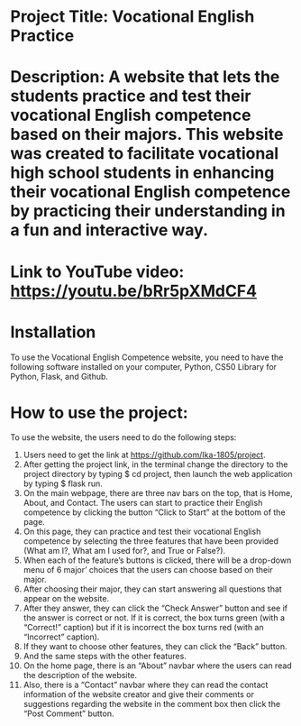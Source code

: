 # Project Title: Vocational English Practice
# Description: A website that lets the students practice and test their vocational English competence based on their majors. This website was created to facilitate vocational high school students in enhancing their vocational English competence by practicing their understanding in a fun and interactive way.
# Link to YouTube video: https://youtu.be/bRr5pXMdCF4
# Installation
To use the Vocational English Competence website, you need to have the following software installed on your computer, Python, CS50 Library for Python, Flask, and Github.
# How to use the project:
To use the website, the users need to do the following steps:
1. Users need to get the link at https://github.com/Ika-1805/project.
2. After getting the project link, in the terminal change the directory to the project directory by typing $ cd project, then launch the web application by typing $ flask run.
3. On the main webpage, there are three nav bars on the top, that is Home, About, and Contact. The users can start to practice their English competence by clicking the button “Click to Start” at the bottom of the page.
4. On this page, they can practice and test their vocational English competence by selecting the three features that have been provided (What am I?, What am I used for?, and True or False?).
5. When each of the feature’s buttons is clicked, there will be a drop-down menu of 6 major’ choices that the users can choose based on their major.
6. After choosing their major, they can start answering all questions that appear on the website.
7. After they answer, they can click the “Check Answer” button and see if the answer is correct or not. If it is correct, the box turns green (with a “Correct!” caption) but if it is incorrect the box turns red (with an “Incorrect” caption).
8. If they want to choose other features, they can click the “Back” button.
9. And the same steps with the other features.
10. On the home page, there is an “About” navbar where the users can read the description of the website.
11. Also, there is a “Contact” navbar where they can read the contact information of the website creator and give their comments or suggestions regarding the website in the comment box then click the “Post Comment” button.
